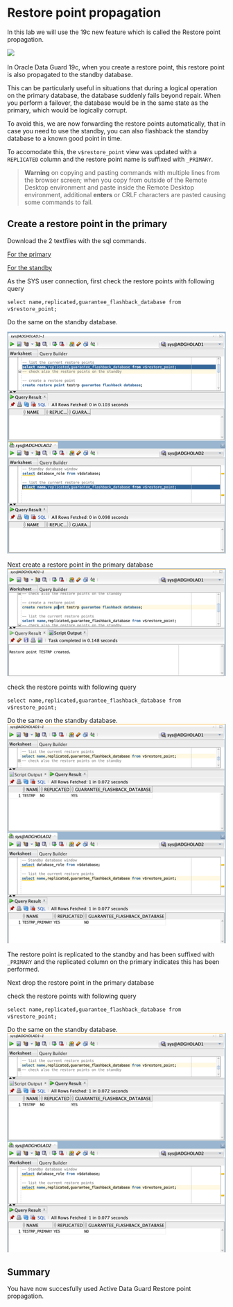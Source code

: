 # Restore point propagation

In this lab we will use the 19c new feature which is called the Restore point propagation.

![](./images/01_dg_primary_restore_point_propagation.gif)

In Oracle Data Guard 19c, when you create a restore point, this restore point is also propagated to the standby database.

This can be particularly useful in situations that during a logical operation on the primary database, the database suddenly fails beyond repair. When you perform a failover, the database would be in the same state as the primary, which would be logically corrupt. 

To avoid this, we are now forwarding the restore points automatically, that in case you need to use the standby, you can also flashback the standby database to a known good point in time.

To accomodate this, the `v$restore_point` view was updated with a `REPLICATED` column and the restore point name is suffixed with `_PRIMARY`.

> **Warning** on copying and pasting commands with multiple lines from the browser screen; when you copy from outside of the Remote Desktop environment and paste inside the Remote Desktop environment, additional **enters** or CRLF characters are pasted causing some commands to fail. 

## Create a restore point in the primary

Download the 2 textfiles with the sql commands.

[For the primary
](./images/primary.txt)

[For the standby
](./images/standby.txt)

As the SYS user connection, first check the restore points with following query

````
select name,replicated,guarantee_flashback_database from v$restore_point;
````

Do the same on the standby database.

![](./images/RP01.png)

Next create a restore point in the primary database
![](./images/RP02.png)

check the restore points with following query

````
select name,replicated,guarantee_flashback_database from v$restore_point;
````

Do the same on the standby database.
![](./images/RP03.png)

The restore point is replicated to the standby and has been suffixed with `_PRIMARY` and the replicated column on the primary indicates this has been performed.

Next drop the restore point in the primary database

check the restore points with following query

````
select name,replicated,guarantee_flashback_database from v$restore_point;
````

Do the same on the standby database.
![](./images/RP03.png)

## Summary
You have now succesfully used Active Data Guard Restore point propagation.
